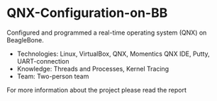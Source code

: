 # QNX-Configuration-on-BB

Configured and programmed a real-time operating system (QNX) on BeagleBone.
- Technologies:  Linux, VirtualBox, QNX, Momentics QNX IDE, Putty, UART-connection
- Knowledge: Threads and Processes, Kernel Tracing
- Team: Two-person team

For more information about the project please read the report
